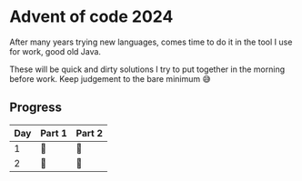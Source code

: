# Advent of code 2024

After many years trying new languages, comes time to do it in the tool I use for work, good old Java.

These will be quick and dirty solutions I try to put together in the morning before work.
Keep judgement to the bare minimum 😅

## Progress

| Day | Part 1 | Part 2 |
|-----|--------|--------|
| 1   | 🌟     | 🌟     |
| 2   | 🌟     | 🌟     |